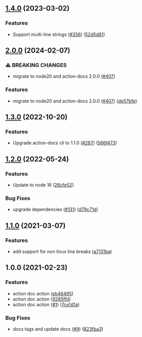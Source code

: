 ## [1.4.0](https://github.com/npalm/action-docs-action/compare/v1.3.0...v1.4.0) (2023-03-02)


### Features

* Support multi-line strings ([#356](https://github.com/npalm/action-docs-action/issues/356)) ([52d5d81](https://github.com/npalm/action-docs-action/commit/52d5d817a18b108fb559fd3d25c95a2c56ef7d9c))

## [2.0.0](https://github.com/npalm/action-docs-action/compare/v1.4.0...v2.0.0) (2024-02-07)


### ⚠ BREAKING CHANGES

* migrate to node20 and action-docs 2.0.0 ([#407](https://github.com/npalm/action-docs-action/issues/407))

### Features

* migrate to node20 and action-docs 2.0.0 ([#407](https://github.com/npalm/action-docs-action/issues/407)) ([de57bfe](https://github.com/npalm/action-docs-action/commit/de57bfe199bcaf307e4e0f3b0556453dc65f1ca5))

## [1.3.0](https://github.com/npalm/action-docs-action/compare/v1.2.0...v1.3.0) (2022-10-20)


### Features

* Upgrade action-docs cli to 1.1.0 ([#287](https://github.com/npalm/action-docs-action/issues/287)) ([566f473](https://github.com/npalm/action-docs-action/commit/566f4737ce4edc09b076a5c41367189678bbc3fc))

## [1.2.0](https://github.com/npalm/action-docs-action/compare/v1.1.0...v1.2.0) (2022-05-24)


### Features

* Update to node 16 ([26cfe52](https://github.com/npalm/action-docs-action/commit/26cfe5225b2d0b846aeaf304f4f7a2c2e5a41b1d))


### Bug Fixes

* upgrade dependencies ([#131](https://github.com/npalm/action-docs-action/issues/131)) ([d79c71d](https://github.com/npalm/action-docs-action/commit/d79c71d4463ac98434e4474f89810496f9b22bda))

## [1.1.0](https://github.com/npalm/action-docs-action/compare/v1.0.0...v1.1.0) (2021-03-07)


### Features

* add support for non linux line breaks ([a7131ba](https://github.com/npalm/action-docs-action/commit/a7131ba6b223f11db300966bef905d4068ef26f1))

## 1.0.0 (2021-02-23)


### Features

* action doc action ([eb46485](https://github.com/npalm/action-docs-action/commit/eb46485bb9195d9f253a1cf2c20d2c2d8deb5f19))
* action doc action ([9285ffd](https://github.com/npalm/action-docs-action/commit/9285ffd0c6e3108b3ae9d436d305577dd05ec041))
* action doc action ([#1](https://github.com/npalm/action-docs-action/issues/1)) ([7ce1d1a](https://github.com/npalm/action-docs-action/commit/7ce1d1a85a98b06c71e8260806e006a446eaef22))


### Bug Fixes

* docs tags and update docs ([#9](https://github.com/npalm/action-docs-action/issues/9)) ([823fba3](https://github.com/npalm/action-docs-action/commit/823fba3f537db57ed6d3e7d0bdaca3020c7f9c20))
